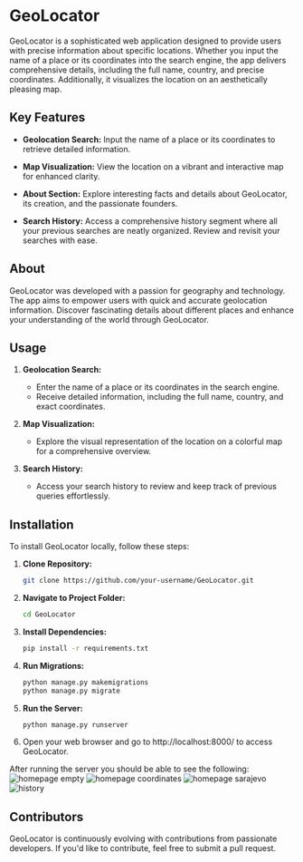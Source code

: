 # GeoLocator

GeoLocator is a sophisticated web application designed to provide users with precise information about specific locations. Whether you input the name of a place or its coordinates into the search engine, the app delivers comprehensive details, including the full name, country, and precise coordinates. Additionally, it visualizes the location on an aesthetically pleasing map.

## Key Features

- **Geolocation Search:** Input the name of a place or its coordinates to retrieve detailed information.
  
- **Map Visualization:** View the location on a vibrant and interactive map for enhanced clarity.

- **About Section:** Explore interesting facts and details about GeoLocator, its creation, and the passionate founders.

- **Search History:** Access a comprehensive history segment where all your previous searches are neatly organized. Review and revisit your searches with ease.

## About

GeoLocator was developed with a passion for geography and technology. The app aims to empower users with quick and accurate geolocation information. Discover fascinating details about different places and enhance your understanding of the world through GeoLocator.

## Usage

1. **Geolocation Search:**
   - Enter the name of a place or its coordinates in the search engine.
   - Receive detailed information, including the full name, country, and exact coordinates.

2. **Map Visualization:**
   - Explore the visual representation of the location on a colorful map for a comprehensive overview.

3. **Search History:**
   - Access your search history to review and keep track of previous queries effortlessly.

## Installation

To install GeoLocator locally, follow these steps:

1. **Clone Repository:**
   ```bash
   git clone https://github.com/your-username/GeoLocator.git
   
2. **Navigate to Project Folder:**
   ```bash
   cd GeoLocator

3. **Install Dependencies:**
   ```bash
   pip install -r requirements.txt
   
4. **Run Migrations:**
   ```bash
   python manage.py makemigrations
   python manage.py migrate

5. **Run the Server:**
   ```bash
   python manage.py runserver

6. Open your web browser and go to http://localhost:8000/ to access GeoLocator.


After running the server you should be able to see the following:   
![homepage empty](https://github.com/aawad1/geolocation/assets/64801031/d6b07196-1f46-4c1e-bf40-f751575c0896)
![homepage coordinates](https://github.com/aawad1/geolocation/assets/64801031/eb046a3b-b72b-4a06-867b-096388265c1a)
![homepage sarajevo](https://github.com/aawad1/geolocation/assets/64801031/910434df-a2d9-4bcc-a783-f677f02b7e93)
![history](https://github.com/aawad1/geolocation/assets/64801031/5d85b100-694b-499b-a231-8ab33a114d10)

## Contributors

GeoLocator is continuously evolving with contributions from passionate developers. If you'd like to contribute, feel free to submit a pull request.
